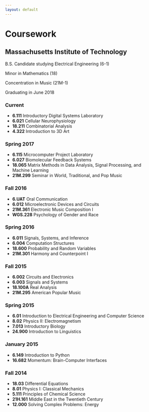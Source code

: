 ```yaml
---
layout: default
---
```

# Coursework

## Massachusetts Institute of Technology

B.S. Candidate studying Electrical Engineering (6-1)

Minor in Mathematics (18)

Concentration in Music (21M-1)

Graduating in June 2018

### Current
*   **6.111** Introductory Digital Systems Laboratory
*   **6.021** Cellular Neurophysiology
*   **18.211** Combinatorial Analysis
*   **4.322** Introduction to 3D Art

### Spring 2017
*   **6.115** Microcomputer Project Laboratory
*   **6.027** Biomolecular Feedback Systems
*   **18.065** Matrix Methods in Data Analysis, Signal Processing, and Machine Learning
*   **21M.299** Seminar in World, Traditional, and Pop Music

### Fall 2016
*   **6.UAT** Oral Communication
*   **6.012** Microelectronic Devices and Circuits
*   **21M.361** Electronic Music Composition I
*   **WGS.228** Psychology of Gender and Race

### Spring 2016
*   **6.011** Signals, Systems, and Inference
*   **6.004** Computation Structures
*   **18.600** Probability and Random Variables
*   **21M.301** Harmony and Counterpoint I

### Fall 2015
*   **6.002** Circuits and Electronics
*   **6.003** Signals and Systems
*   **18.100A** Real Analysis
*   **21M.295** American Popular Music

### Spring 2015
*   **6.01** Introduction to Electrical Engineering and Computer Science
*   **8.02** Physics II: Electromagnetism
*   **7.013** Introductory Biology
*   **24.900** Introduction to Linguistics

### January 2015
*   **6.149** Introduction to Python
*   **16.682** Momentum: Brain-Computer Interfaces

### Fall 2014
*   **18.03** Differential Equations
*   **8.01** Physics I: Classical Mechanics
*   **5.111** Principles of Chemical Science
*   **21H.161** Middle East in the Twentieth Century
*   **12.000** Solving Complex Problems: Energy
